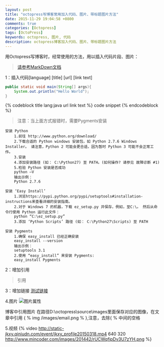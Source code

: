 ```yaml
---
layout: post
title: "octopress写博客常用加入代码、图片、带标题图片方法"
date: 2015-11-29 19:04:58 +0800
comments: true
categories: [Octopress]
tags: [OctoPress]
keywords: octopress, 图片, 代码
description: octopress博客加入代码、图片、带标题图片方法
---
```


用Octopress写博客时，经常使用的方法，用以插入代码片段、图片：
<!--more-->

>[请参考MarkDown文档](http://wowubuntu.com/markdown/#autoescape)

1：插入代码[language] [title] [url] [link text]

```java Hello World http://baidu.com 更多
public static void main(String[] args){
	System.out.println("Hello World");
}

```

{% codeblock title lang:java url link text %}
code snippet
{% endcodeblock %}


>注意：当上面方式报错时，需要Pygments安装

    安装 Python
        1.前往 http://www.python.org/download/
        2.下载合适的 Python windows 安装包，如 Python 2.7.6 Windows Installer。 请注意，Python 2 可能会更合适，因为暂时 Python 3 可能不会正常工作。
        3.安装
        4.添加安装路径 (如： C:\Python27) 至 PATH。(如何操作? 请参见 故障诊断 #1)
        5.检验 Python 安装是否成功
        python –V
        输出示例：
        Python 2.7.6

    安装 ‘Easy Install’
        1.浏览https://pypi.python.org/pypi/setuptools#installation-instructions来查看详细的安装指南。
        2.对于 Windows 7 的机器，下载 ez_setup.py 并保存，例如，至C:\。 然后从命令行使用 Python 运行此文件：
        python “C:\ez_setup.py”
        3.添加 ‘Python Scripts’ 路径 (如： C:\Python27\Scripts) 至 PATH

    安装 Pygments
        1.确保 easy_install 已经正确安装
        easy_install --version
        输出示例：
        setuptools 3.1
        2.使用 “easy_install” 来安装 Pygments:
        easy_install Pygments

2：增加引用
>引用

3：增加链接
[测试链接](http://www.baidu.com/)

4.图片
![图片属性](http://www.mincoder.com/images/201442/rUCWqfipDv3U7zYH.png)

博客中引用图片
在路径D:\octopress\source\images里面保存对应的图像，在文章中引用
{ % img /images/email.png % },注意，去除{ % 中间的空格


5.视频
{% video http://static-jkxy.qiniudn.com/event/jkxy_profile20150318.mp4 640 320 http://www.mincoder.com/images/201442/rUCWqfipDv3U7zYH.png %}